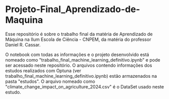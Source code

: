 # Projeto-Final_Aprendizado-de-Maquina

Esse repositório é sobre o trabalho final da matéria de Aprendizado de Máquina na Ilum Escola de Ciência - CNPEM, da matéria do professor Daniel R. Cassar. 

O notebook com todas as informações e o projeto desenvolvido está nomeado como "trabalho_final_machine_learning_definitivo.ipynb" e pode ser acessado neste repositório. O arquivos contendo informações dos estudos realizados com Optuna (ver trabalho_final_machine_learning_definitivo.ipynb) estão armazenados na pasta "estudos". O arquivo nomeado como "climate_change_impact_on_agriculture_2024.csv" é o DataSet usado neste estudo.
